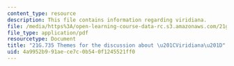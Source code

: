 ```yaml
---
content_type: resource
description: This file contains information regarding viridiana.
file: /media/https%3A/open-learning-course-data-rc.s3.amazonaws.com/21g-735-advanced-topics-in-hispanic-literature-and-film-the-films-of-luis-bunuel-fall-2013/4a9952b991aece7c0b540f1245521ff0_MIT21G_735F13_Themes.pdf
file_type: application/pdf
resourcetype: Document
title: "21G.735 Themes for the discussion about \u201CViridiana\u201D"
uid: 4a9952b9-91ae-ce7c-0b54-0f1245521ff0
---
```

